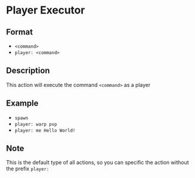 # Player Executor

## Format
* `<command>`
* `player: <command>`

## Description
This action will execute the command `<command>` as a player

## Example
* `spawn`
* `player: warp pvp`
* `player: me Hello World!`

## Note
This is the default type of all actions, so you can specific the action without the prefix `player:`